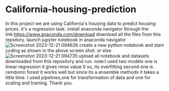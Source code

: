 # California-housing-prediction
In this project we are using California's housing data to predict housing prices. it's a regression task.
install anaconda navigator through the link:https://www.anaconda.com/download
download all the files from this repsitory.
launch jupyter notebook in anaconda navigator
![Screenshot 2023-12-21 094626](https://github.com/Abhishek-N-appu/California-housing-prediction/assets/150499125/033700ef-08fa-4250-aeb6-dde5a99f9f36)
create a new python notebook and start coding as shown in the above screen shot. or else
![Screenshot 2023-12-21 094735](https://github.com/Abhishek-N-appu/California-housing-prediction/assets/150499125/20409f8e-00d3-4673-bf28-25e4232b3e41)
upload all notebook and datasets downloaded from this repository and run.
note:I used two models one is linear regression it gives rmse value 0 so, its overfitting 
second one is ramdomn forest it works well but since its a ensemble methods it takes a little time.
I used pipelines,one for transformation of data and one for scaling and training.
Thank you.
